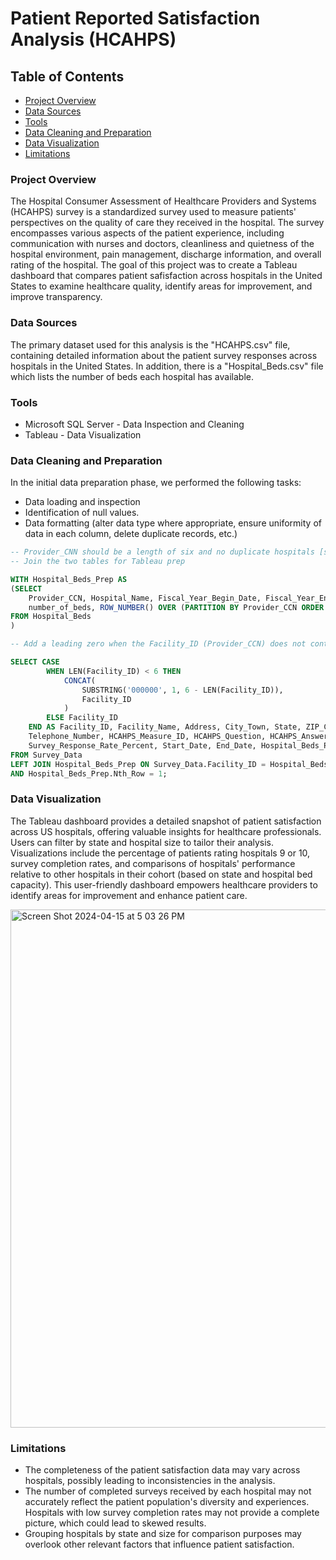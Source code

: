 # Patient Reported Satisfaction Analysis (HCAHPS)

## Table of Contents

- [Project Overview](#project-overview)
- [Data Sources](#data-sources)
- [Tools](#tools)
- [Data Cleaning and Preparation](#data-cleaning-and-preparation)
- [Data Visualization](#data-visualization)
- [Limitations](#limitations)

### Project Overview
The Hospital Consumer Assessment of Healthcare Providers and Systems (HCAHPS) survey is a standardized survey used to measure patients' perspectives on the quality of care they received in the hospital. The survey encompasses various aspects of the patient experience, including communication with nurses and doctors, cleanliness and quietness of the hospital environment, pain management, discharge information, and overall rating of the hospital. The goal of this project was to create a Tableau dashboard that compares patient safisfaction across hospitals in the United States to examine healthcare quality, identify areas for improvement, and improve transparency.

### Data Sources
The primary dataset used for this analysis is the "HCAHPS.csv" file, containing detailed information about the patient survey responses across hospitals in the United States. In addition, there is a "Hospital_Beds.csv" file which lists the number of beds each hospital has available. 

### Tools

- Microsoft SQL Server - Data Inspection and Cleaning
- Tableau - Data Visualization

### Data Cleaning and Preparation

In the initial data preparation phase, we performed the following tasks:
- Data loading and inspection
- Identification of null values.
- Data formatting (alter data type where appropriate, ensure uniformity of data in each column, delete duplicate records, etc.)

```sql
-- Provider_CNN should be a length of six and no duplicate hospitals [some hospitals have multiple bed counts because their counts were updated]
-- Join the two tables for Tableau prep

WITH Hospital_Beds_Prep AS 
(SELECT 
    Provider_CCN, Hospital_Name, Fiscal_Year_Begin_Date, Fiscal_Year_End_Date, 
    number_of_beds, ROW_NUMBER() OVER (PARTITION BY Provider_CCN ORDER BY Fiscal_Year_End_Date DESC) AS Nth_Row
FROM Hospital_Beds
)

-- Add a leading zero when the Facility_ID (Provider_CCN) does not contain 6 numbers. All IDs should be uniform and contain 6 digits.

SELECT CASE 
        WHEN LEN(Facility_ID) < 6 THEN 
            CONCAT(
                SUBSTRING('000000', 1, 6 - LEN(Facility_ID)),
                Facility_ID
            )
        ELSE Facility_ID
    END AS Facility_ID, Facility_Name, Address, City_Town, State, ZIP_Code, County_Parish, 
    Telephone_Number, HCAHPS_Measure_ID, HCAHPS_Question, HCAHPS_Answer_Description, HCAHPS_Answer_Percent, Number_of_Completed_Surveys,
    Survey_Response_Rate_Percent, Start_Date, End_Date, Hospital_Beds_Prep.number_of_beds, Hospital_Beds_Prep.Fiscal_Year_Begin_Date, Hospital_Beds_Prep.Fiscal_Year_End_Date
FROM Survey_Data
LEFT JOIN Hospital_Beds_Prep ON Survey_Data.Facility_ID = Hospital_Beds_Prep.Provider_CCN
AND Hospital_Beds_Prep.Nth_Row = 1;
```

### Data Visualization
The Tableau dashboard provides a detailed snapshot of patient satisfaction across US hospitals, offering valuable insights for healthcare professionals. Users can filter by state and hospital size to tailor their analysis. Visualizations include the percentage of patients rating hospitals 9 or 10, survey completion rates, and comparisons of hospitals' performance relative to other hospitals in their cohort (based on state and hospital bed capacity). This user-friendly dashboard empowers healthcare providers to identify areas for improvement and enhance patient care.

<img width="829" alt="Screen Shot 2024-04-15 at 5 03 26 PM" src="https://github.com/sarahkpree/Patient_Satisfaction/assets/61251211/8d253424-2d11-4791-ac87-3e85dd15f4c0">

### Limitations
- The completeness of the patient satisfaction data may vary across hospitals, possibly leading to inconsistencies in the analysis.
- The number of completed surveys received by each hospital may not accurately reflect the patient population's diversity and experiences. Hospitals with low survey completion rates may not provide a complete picture, which could lead to skewed results.
- Grouping hospitals by state and size for comparison purposes may overlook other relevant factors that influence patient satisfaction.

